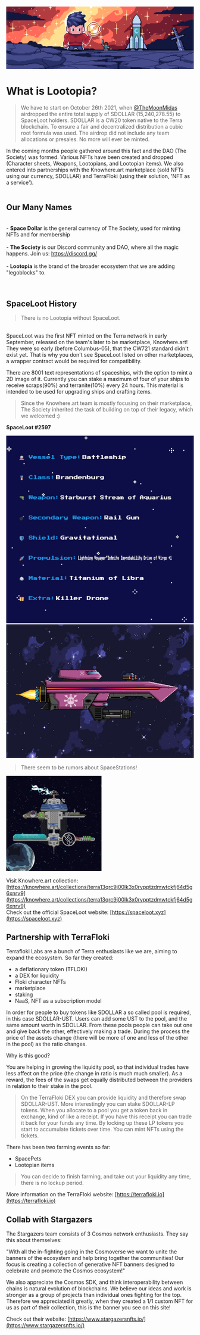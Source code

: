 ![UX - User Experience](images/banner_sg_lootopians.jpg ':class=banner-image')

# What is Lootopia?

> We have to start on October 26th 2021, when <a href="https://twitter.com/TheMoonMidas">@TheMoonMidas</a> airdropped the entire total supply of SDOLLAR (15,240,278.55) to SpaceLoot holders. SDOLLAR is a CW20 token native to the Terra blockchain. To ensure a fair and decentralized distribution a cubic root formula was used. The airdrop did not include any team allocations or presales. No more will ever be minted.

In the coming months people gathered around this fact and the DAO (The Society) was formed. Various NFTs have been created and dropped (Character sheets, Weapons, Lootopians, and Lootopian items). We also entered into partnerships with the Knowhere.art marketplace (sold NFTs using our currency, SDOLLAR) and TerraFloki (using their solution, 'NFT as a service').
</br>
</br>

## Our Many Names
 </br>
 - <b>Space Dollar</b> is the general currency of The Society, used for minting NFTs and for membership</br>
 </br>
 - <b>The Society</b> is our Discord community and DAO, where all the magic happens. Join us: <a href="https://discord.gg/">https://discord.gg/</a></br>
 </br>
 - <b>Lootopia</b> is the brand of the broader ecosystem that we are adding "legoblocks" to.</br>
 </br>
</br>

## SpaceLoot History

> There is no Lootopia without SpaceLoot.
</br>
SpaceLoot was the first NFT minted on the Terra network in early September, released on the team's later to be marketplace, Knowhere.art! They were so early (before Columbus-05), that the CW721 standard didn't exist yet. That is why you don't see SpaceLoot listed on other marketplaces, a wrapper contract would be required for compatibility.
</br>

There are 8001 text representations of spaceships, with the option to mint a 2D image of it. Currently you can stake a maximum of four of your ships to receive scraps(90%) and terranite(10%) every 24 hours. This material is intended to be used for upgrading ships and crafting items.

> Since the Knowhere.art team is mostly focusing on their marketplace, The Society inherited the task of building on top of their legacy, which we welcomed :)

**SpaceLoot #2597**

![sl_2597_text](images/sl_2597_text.jpg)
![sl_2597_ship](images/sl_2597_ship.jpg)

> There seem to be rumors about SpaceStations!

![sl_2597_ship](images/sl_spacestation.jpg) 

Visit Knowhere.art collection: [https://knowhere.art/collections/terra13qrc9j00lk3x0rvpptzdmwtckfj64d5g6xnrv9](https://knowhere.art/collections/terra13qrc9j00lk3x0rvpptzdmwtckfj64d5g6xnrv9)</br>
Check out the official SpaceLoot website: [https://spaceloot.xyz](https://spaceloot.xyz)

## Partnership with TerraFloki 

Terrafloki Labs are a bunch of Terra enthusiasts like we are, aiming to expand the ecosystem. So far they created:

 - a deflationary token (TFLOKI)
 - a DEX for liquidity
 - Floki character NFTs
 - marketplace
 - staking
 - NaaS, NFT as a subscription model

In order for people to buy tokens like SDOLLAR a so called pool is required, in this case SDOLLAR-UST. Users can add some UST to the pool, and the same amount worth in SDOLLAR. From these pools people can take out one and give back the other, effectively making a trade. During the process the price of the assets change (there will be more of one and less of the other in the pool) as the ratio changes.

Why is this good?

You are helping in growing the liquidity pool, so that individual trades have less affect on the price (the change in ratio is much much smaller). As a reward, the fees of the swaps get equally distributed between the providers in relation to their stake in the pool.
 
> On the TerraFloki DEX you can provide liquidity and therefore swap SDOLLAR-UST. More interestingly you can stake SDOLLAR-LP tokens. When you allocate to a pool you get a token back in exchange, kind of like a receipt. If you have this receipt you can trade it back for your funds any time. By locking up these LP tokens you start to accumulate tickets over time. You can mint NFTs using the tickets.

There has been two farming events so far:

 - SpacePets
 - Lootopian items

> You can decide to finish farming, and take out your liquidity any time, there is no lockup period.

More information on the TerraFloki website: [https://terrafloki.io](https://terrafloki.io)

## Collab with Stargazers

The Stargazers team consists of 3 Cosmos network enthusiasts. They say this about themselves:

"With all the in-fighting going in the Cosmoverse we want to unite the banners of the ecosystem and help bring together the communities! Our focus is creating a collection of generative NFT banners designed to celebrate and promote the Cosmos ecosystem!"

We also appreciate the Cosmos SDK, and think interoperability between chains is natural evolution of blockchains. We believe our ideas and work is stronger as a group of projects than individual ones fighting for the top. Therefore we appreciated it greatly, when they created a 1/1 custom NFT for us as part of their collection, this is the banner you see on this site!

Check out their website: [https://www.stargazersnfts.io/](https://www.stargazersnfts.io/)
